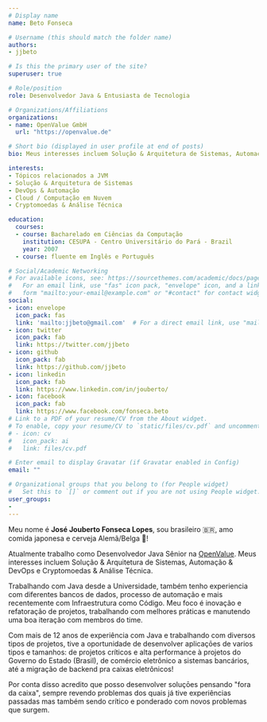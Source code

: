 ```yaml
---
# Display name
name: Beto Fonseca

# Username (this should match the folder name)
authors:
- jjbeto

# Is this the primary user of the site?
superuser: true

# Role/position
role: Desenvolvedor Java & Entusiasta de Tecnologia

# Organizations/Affiliations
organizations:
- name: OpenValue GmbH
  url: "https://openvalue.de"

# Short bio (displayed in user profile at end of posts)
bio: Meus interesses incluem Solução & Arquitetura de Sistemas, Automação & DevOps e Cryptomoedas & Análise Técnica.

interests:
- Tópicos relacionados a JVM
- Solução & Arquitetura de Sistemas
- DevOps & Automação
- Cloud / Computação em Nuvem
- Cryptomoedas & Análise Técnica

education:
  courses:
  - course: Bacharelado em Ciências da Computação
    institution: CESUPA - Centro Universitário do Pará - Brazil
    year: 2007
  - course: fluente em Inglês e Português

# Social/Academic Networking
# For available icons, see: https://sourcethemes.com/academic/docs/page-builder/#icons
#   For an email link, use "fas" icon pack, "envelope" icon, and a link in the
#   form "mailto:your-email@example.com" or "#contact" for contact widget.
social:
- icon: envelope
  icon_pack: fas
  link: 'mailto:jjbeto@gmail.com'  # For a direct email link, use "mailto:test@example.org".
- icon: twitter
  icon_pack: fab
  link: https://twitter.com/jjbeto
- icon: github
  icon_pack: fab
  link: https://github.com/jjbeto
- icon: linkedin
  icon_pack: fab
  link: https://www.linkedin.com/in/jouberto/
- icon: facebook
  icon_pack: fab
  link: https://www.facebook.com/fonseca.beto
# Link to a PDF of your resume/CV from the About widget.
# To enable, copy your resume/CV to `static/files/cv.pdf` and uncomment the lines below.
# - icon: cv
#   icon_pack: ai
#   link: files/cv.pdf

# Enter email to display Gravatar (if Gravatar enabled in Config)
email: ""

# Organizational groups that you belong to (for People widget)
#   Set this to `[]` or comment out if you are not using People widget.
user_groups:
- 
---
```


Meu nome é **José Jouberto Fonseca Lopes**, sou brasileiro <span>&#x1f1e7;&#x1f1f7;</span>, amo comida japonesa e cerveja Alemã/Belga :beer:!

Atualmente trabalho como Desenvolvedor Java Sênior na [OpenValue](https://openvalue.de). Meus interesses incluem Solução & Arquitetura de Sistemas, Automação & DevOps e Cryptomoedas & Análise Técnica.

Trabalhando com Java desde a Universidade, também tenho experiencia com diferentes bancos de dados, processo de automação e mais recentemente com Infraestrutura como Código. Meu foco é inovação e refatoração de projetos, trabalhando com melhores práticas e manutendo uma boa iteração com membros do time.

Com mais de 12 anos de experiência com Java e trabalhando com diversos tipos de projetos, tive a oportunidade de desenvolver aplicaçōes de varios tipos e tamanhos: de projetos críticos e alta performance à projetos do Governo do Estado (Brasil), de comércio eletrônico a sistemas bancários, até a migração de backend pra caixas eletrônicos!

Por conta disso acredito que posso desenvolver soluçōes pensando "fora da caixa", sempre revendo problemas dos quais já tive experiências passadas mas também sendo crítico e ponderado com novos problemas que surgem.
